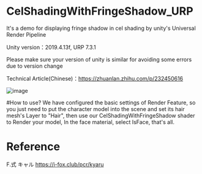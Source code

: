 # CelShadingWithFringeShadow_URP
It's a demo for displaying fringe shadow in cel shading by unity's Universal Render Pipeline

Unity version：2019.4.13f, URP 7.3.1

Please make sure your version of unity is similar for avoiding some errors due to version change

Technical Article(Chinese)：https://zhuanlan.zhihu.com/p/232450616

![image](https://i.imgur.com/BOpmcVf.png)

#How to use?
We have configured the basic settings of Render Feature,
so you just need to put the character model into the scene and set its hair mesh's Layer to "Hair",
then use our CelShadingWithFringeShadow shader to Render your model,
In the face material, select IsFace, that's all.

# Reference
F.式 キャル https://i-fox.club/pcr/kyaru
